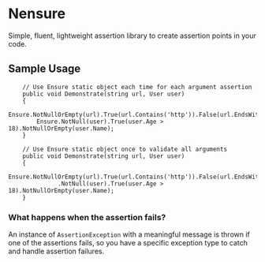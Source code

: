 # Nensure
Simple, fluent, lightweight assertion library to create assertion points in your code.

## Sample Usage

        // Use Ensure static object each time for each argument assertion
        public void Demonstrate(string url, User user)
        {
            Ensure.NotNullOrEmpty(url).True(url.Contains('http')).False(url.EndsWith('?'));
            Ensure.NotNull(user).True(user.Age > 18).NotNullOrEmpty(user.Name);
        }

        // Use Ensure static object once to validate all arguments
        public void Demonstrate(string url, User user)
        {
            Ensure.NotNullOrEmpty(url).True(url.Contains('http')).False(url.EndsWith('?'))
                  .NotNull(user).True(user.Age > 18).NotNullOrEmpty(user.Name);
        }
        
### What happens when the assertion fails?
An instance of `AssertionException` with a meaningful message is thrown if one of the assertions fails, so you have a specific exception
type to catch and handle assertion failures.
